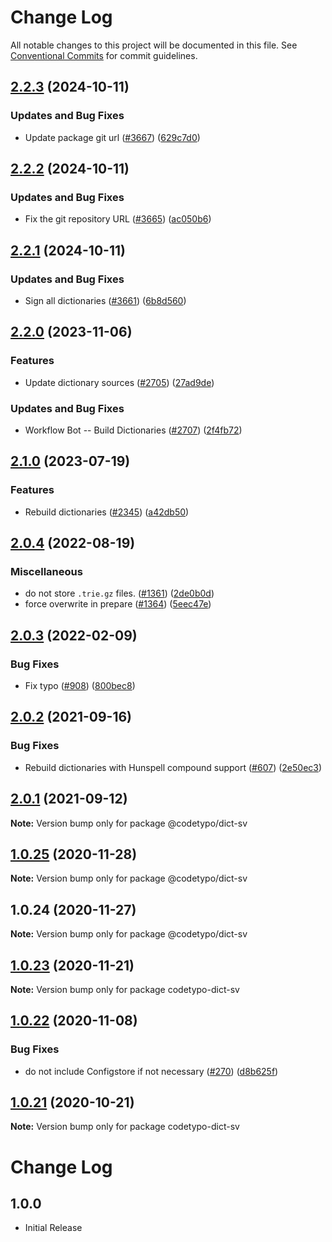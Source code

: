 # Change Log

All notable changes to this project will be documented in this file.
See [Conventional Commits](https://conventionalcommits.org) for commit guidelines.

## [2.2.3](https://github.com/khulnasoft/codetypo-dicts/compare/@codetypo/dict-sv@2.2.2...@codetypo/dict-sv@2.2.3) (2024-10-11)


### Updates and Bug Fixes

* Update package git url ([#3667](https://github.com/khulnasoft/codetypo-dicts/issues/3667)) ([629c7d0](https://github.com/khulnasoft/codetypo-dicts/commit/629c7d0a5e1bacad1d3874b1f8372edc3494ef97))

## [2.2.2](https://github.com/khulnasoft/codetypo-dicts/compare/@codetypo/dict-sv@2.2.1...@codetypo/dict-sv@2.2.2) (2024-10-11)


### Updates and Bug Fixes

* Fix the git repository URL ([#3665](https://github.com/khulnasoft/codetypo-dicts/issues/3665)) ([ac050b6](https://github.com/khulnasoft/codetypo-dicts/commit/ac050b697d57820109995e92fac5ccc32ced1723))

## [2.2.1](https://github.com/khulnasoft/codetypo-dicts/compare/@codetypo/dict-sv@2.2.0...@codetypo/dict-sv@2.2.1) (2024-10-11)


### Updates and Bug Fixes

* Sign all dictionaries ([#3661](https://github.com/khulnasoft/codetypo-dicts/issues/3661)) ([6b8d560](https://github.com/khulnasoft/codetypo-dicts/commit/6b8d560cf51a593458ce42bca415859f872cfc97))

## [2.2.0](https://github.com/khulnasoft/codetypo-dicts/compare/@codetypo/dict-sv@2.1.0...@codetypo/dict-sv@2.2.0) (2023-11-06)


### Features

* Update dictionary sources ([#2705](https://github.com/khulnasoft/codetypo-dicts/issues/2705)) ([27ad9de](https://github.com/khulnasoft/codetypo-dicts/commit/27ad9de120fc71bc1b9a2aacc4407c423aeee2fd))


### Updates and Bug Fixes

* Workflow Bot -- Build Dictionaries ([#2707](https://github.com/khulnasoft/codetypo-dicts/issues/2707)) ([2f4fb72](https://github.com/khulnasoft/codetypo-dicts/commit/2f4fb72ad0b370c78bdbc19f38ee6a452e767010))

## [2.1.0](https://github.com/khulnasoft/codetypo-dicts/compare/@codetypo/dict-sv@2.0.4...@codetypo/dict-sv@2.1.0) (2023-07-19)


### Features

* Rebuild dictionaries ([#2345](https://github.com/khulnasoft/codetypo-dicts/issues/2345)) ([a42db50](https://github.com/khulnasoft/codetypo-dicts/commit/a42db50300924afe6a44049f4d26a86c5a09457a))

## [2.0.4](https://github.com/khulnasoft/codetypo-dicts/compare/@codetypo/dict-sv@2.0.3...@codetypo/dict-sv@2.0.4) (2022-08-19)


### Miscellaneous

* do not store `.trie.gz` files. ([#1361](https://github.com/khulnasoft/codetypo-dicts/issues/1361)) ([2de0b0d](https://github.com/khulnasoft/codetypo-dicts/commit/2de0b0df4b8addfd69e2e6899c05f8b502799b7c))
* force overwrite in prepare ([#1364](https://github.com/khulnasoft/codetypo-dicts/issues/1364)) ([5eec47e](https://github.com/khulnasoft/codetypo-dicts/commit/5eec47e223f1dd6370fcbc3c1b6b0361c92bbddf))

## [2.0.3](https://github.com/khulnasoft/codetypo-dicts/compare/@codetypo/dict-sv@2.0.2...@codetypo/dict-sv@2.0.3) (2022-02-09)


### Bug Fixes

* Fix typo ([#908](https://github.com/khulnasoft/codetypo-dicts/issues/908)) ([800bec8](https://github.com/khulnasoft/codetypo-dicts/commit/800bec814558a84b3294d2fc2b37ec170686ac6a))





## [2.0.2](https://github.com/khulnasoft/codetypo-dicts/compare/@codetypo/dict-sv@2.0.1...@codetypo/dict-sv@2.0.2) (2021-09-16)


### Bug Fixes

* Rebuild dictionaries with Hunspell compound support ([#607](https://github.com/khulnasoft/codetypo-dicts/issues/607)) ([2e50ec3](https://github.com/khulnasoft/codetypo-dicts/commit/2e50ec30dae89bef42c673265e9854b61598f786))





## [2.0.1](https://github.com/khulnasoft/codetypo-dicts/compare/@codetypo/dict-sv@1.0.25...@codetypo/dict-sv@2.0.1) (2021-09-12)

**Note:** Version bump only for package @codetypo/dict-sv





## [1.0.25](https://github.com/khulnasoft/codetypo-dicts/compare/@codetypo/dict-sv@1.0.24...@codetypo/dict-sv@1.0.25) (2020-11-28)

**Note:** Version bump only for package @codetypo/dict-sv





## 1.0.24 (2020-11-27)

**Note:** Version bump only for package @codetypo/dict-sv





## [1.0.23](https://github.com/khulnasoft/codetypo-dicts/compare/codetypo-dict-sv@1.0.22...codetypo-dict-sv@1.0.23) (2020-11-21)

**Note:** Version bump only for package codetypo-dict-sv

## [1.0.22](https://github.com/khulnasoft/codetypo-dicts/compare/codetypo-dict-sv@1.0.21...codetypo-dict-sv@1.0.22) (2020-11-08)

### Bug Fixes

- do not include Configstore if not necessary ([#270](https://github.com/khulnasoft/codetypo-dicts/issues/270)) ([d8b625f](https://github.com/khulnasoft/codetypo-dicts/commit/d8b625f2f42d5cc6c4a9390216ac1e5037886e44))

## [1.0.21](https://github.com/khulnasoft/codetypo-dicts/compare/codetypo-dict-sv@1.0.20...codetypo-dict-sv@1.0.21) (2020-10-21)

**Note:** Version bump only for package codetypo-dict-sv

# Change Log

## 1.0.0

- Initial Release
